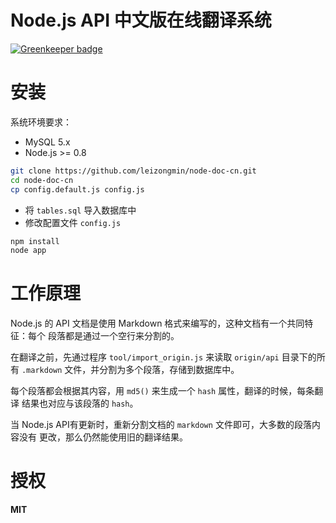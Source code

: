 Node.js API 中文版在线翻译系统
===========

[![Greenkeeper badge](https://badges.greenkeeper.io/leizongmin/node-doc-cn.svg)](https://greenkeeper.io/)

安装
====

系统环境要求：

+ MySQL 5.x
+ Node.js >= 0.8

```bash
git clone https://github.com/leizongmin/node-doc-cn.git
cd node-doc-cn
cp config.default.js config.js
```

+ 将 `tables.sql` 导入数据库中
+ 修改配置文件 `config.js`

```bash
npm install
node app
```

工作原理
========

Node.js 的 API 文档是使用 Markdown 格式来编写的，这种文档有一个共同特征：每个
段落都是通过一个空行来分割的。

在翻译之前，先通过程序 `tool/import_origin.js` 来读取 `origin/api` 目录下的所有
`.markdown` 文件，并分割为多个段落，存储到数据库中。

每个段落都会根据其内容，用 `md5()` 来生成一个 `hash` 属性，翻译的时候，每条翻译
结果也对应与该段落的 `hash`。

当 Node.js API有更新时，重新分割文档的 `markdown` 文件即可，大多数的段落内容没有
更改，那么仍然能使用旧的翻译结果。


授权
=====

**MIT**
